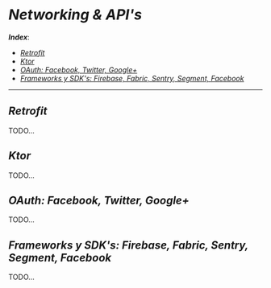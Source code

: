 <h1><i>Networking & API's</i></h1>

***Index***:
<!-- TOC -->
  * [*Retrofit*](#retrofit)
  * [*Ktor*](#ktor)
  * [*OAuth: Facebook, Twitter, Google+*](#oauth-facebook-twitter-google)
  * [*Frameworks y SDK's: Firebase, Fabric, Sentry, Segment, Facebook*](#frameworks-y-sdks-firebase-fabric-sentry-segment-facebook)
<!-- TOC -->

---

## *Retrofit*
TODO...

## *Ktor*
TODO...

## *OAuth: Facebook, Twitter, Google+*
TODO...

## *Frameworks y SDK's: Firebase, Fabric, Sentry, Segment, Facebook*
TODO...
